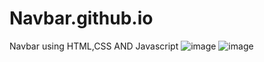 # Navbar.github.io
Navbar using HTML,CSS AND Javascript
![image](https://github.com/ashhna/Navbar.github.io/assets/134618519/e71acd44-7385-40c4-a369-472bcebfb4a0)
![image](https://github.com/ashhna/Navbar.github.io/assets/134618519/3e7d90ce-684f-4eae-8c82-154202598229)
